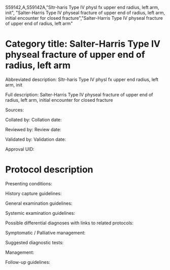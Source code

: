 S59142,A,S59142A,"Sltr-haris Type IV physl fx upper end radius, left arm, init", "Salter-Harris Type IV physeal fracture of upper end of radius, left arm, initial encounter for closed fracture","Salter-Harris Type IV physeal fracture of upper end of radius, left arm"
# Category title: Salter-Harris Type IV physeal fracture of upper end of radius, left arm

Abbreviated description: Sltr-haris Type IV physl fx upper end radius, left arm, init

Full description: Salter-Harris Type IV physeal fracture of upper end of radius, left arm, initial encounter for closed fracture

Sources:

Collated by:
Collation date:

Reviewed by:
Review date:

Validated by:
Validation date:

Approval UID:

# Protocol description

Presenting conditions:

History capture guidelines:

General examination guidelines:

Systemic examination guidelines:

Possible differential diagnoses with links to related protocols:

Symptomatic / Palliative management:

Suggested diagnostic tests:

Management:

Follow-up guidelines:
